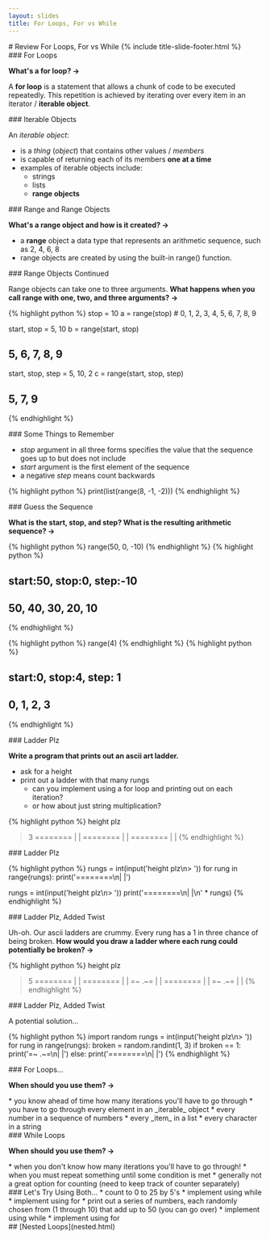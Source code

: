 ```yaml
---
layout: slides
title: For Loops, For vs While 
---
```

<section markdown="block" class="title-slide">
# Review For Loops, For vs While
{% include title-slide-footer.html %}
</section>

<section markdown="block">
### For Loops

__What's a for loop? &rarr;__

<div class='incremental' markdown="block">

A __for loop__ is a statement that allows a chunk of code to be executed repeatedly.  This repetition is achieved by iterating over every item in an iterator / __iterable object__.  

</div>

</section>

<section markdown="block">
### Iterable Objects 

An _iterable object_:

* is a _thing_ (_object_) that contains other values / _members_
* is capable of returning each of its members __one at a time__
* examples of iterable objects include: 
	* strings
	* lists
	* __range objects__
</section>


<section markdown="block">
### Range and Range Objects

__What's a range object and how is it created? &rarr;__

<div class='incremental' markdown="block">

* a __range__ object a data type that represents an arithmetic sequence, such as 2, 4, 6, 8
* range objects are created by using the built-in range() function.
</div>
</section>

<section markdown="block">
### Range Objects Continued

Range objects can take one to three arguments.  __What happens when you call range with one, two, and three arguments? &rarr;__

<div class='incremental'>
{% highlight python %}
stop = 10
a = range(stop)
# 0, 1, 2, 3, 4, 5, 6, 7, 8, 9

start, stop = 5, 10
b = range(start, stop)
# 5, 6, 7, 8, 9

start, stop, step = 5, 10, 2
c = range(start, stop, step)
# 5, 7, 9
{% endhighlight %}
</div>
</section>

<section markdown="block">
### Some Things to Remember

* _stop_ argument in all three forms specifies the value that the sequence goes up to but does not include
* _start_ argument is the first element of the sequence
* a negative _step_ means count backwards

{% highlight python %}
print(list(range(8, -1, -2)))
{% endhighlight %}
</section>

<section markdown="block">
### Guess the Sequence

__What is the start, stop, and step?  What is the resulting arithmetic sequence? &rarr;__

<div class="incremental" markdown="block">

{% highlight python %}
range(50, 0, -10)
{% endhighlight %}
{% highlight python %}
# start:50, stop:0, step:-10
# 50, 40, 30, 20, 10
{% endhighlight %}

{% highlight python %}
range(4)
{% endhighlight %}
{% highlight python %}
# start:0, stop:4, step: 1
# 0, 1, 2, 3
{% endhighlight %}
</div>
</section>

<section markdown="block">
### Ladder Plz

__Write a program that prints out an ascii art ladder.__

* ask for a height
* print out a ladder with that many rungs
	* can you implement using a for loop and printing out on each iteration?
	* or how about just string multiplication?

{% highlight python %}
height plz 
> 3
 ========
 |      |
 ========
 |      |
 ========
 |      |
{% endhighlight %}
</section>

<section markdown="block">
### Ladder Plz

{% highlight python %}
rungs = int(input('height plz\n> '))
for rung in range(rungs):
    print('========\n|      |')

rungs = int(input('height plz\n> '))
print('========\n|      |\n' * rungs)
{% endhighlight %}
</section>

<section markdown="block">
### Ladder Plz, Added Twist

Uh-oh.  Our ascii ladders are crummy.  Every rung has a 1 in three chance of being broken.  __How would you draw a ladder where each rung could potentially be broken? &rarr;__

{% highlight python %}
height plz
> 5
========
|      |
========
|      |
=~   .~=
|      |
========
|      |
=~   .~=
|      |
{% endhighlight %}
</section>

<section markdown="block">
### Ladder Plz, Added Twist

A potential solution...

{% highlight python %}
import random
rungs = int(input('height plz\n> '))
for rung in range(rungs):
    broken = random.randint(1, 3)
    if broken == 1:
        print('=~   .~=\n|      |')
    else:
        print('========\n|      |')
{% endhighlight %}
</section>

<section markdown="block">
### For Loops...

__When should you use them? &rarr;__

<div class="incremental" markdown="block">
* you know ahead of time how many iterations you'll have to go through
* you have to go through every element in an _iterable_ object 
	* every number in a sequence of numbers
	* every _item_ in a list
	* every character in a string
</div>
</section>

<section markdown="block">
### While Loops

__When should you use them? &rarr;__

<div class="incremental" markdown="block">
* when you don't know how many iterations you'll have to go through!
* when you must repeat something until some condition is met
* generally not a great option for counting (need to keep track of counter separately)
</div>
</section>


<section markdown="block">
### Let's Try Using Both...
* count to 0 to 25 by 5's
	* implement using while
	* implement using for
* print out a series of numbers, each randomly chosen from (1 through 10) that add up to 50 (you can go over)
	* implement using while
	* implement using for
</section>

<section markdown="block">
## [Nested Loops](nested.html)
</section>
